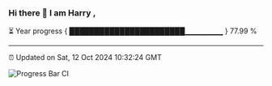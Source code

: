 ### Hi there 👋 I am Harry , 

⏳ Year progress { ███████████████████████▁▁▁▁▁▁▁ } 77.99 %

---

⏰ Updated on Sat, 12 Oct 2024 10:32:24 GMT

![Progress Bar CI](https://github.com/duykhang68/duykhang68/workflows/Progress%20Bar%20CI/badge.svg)

